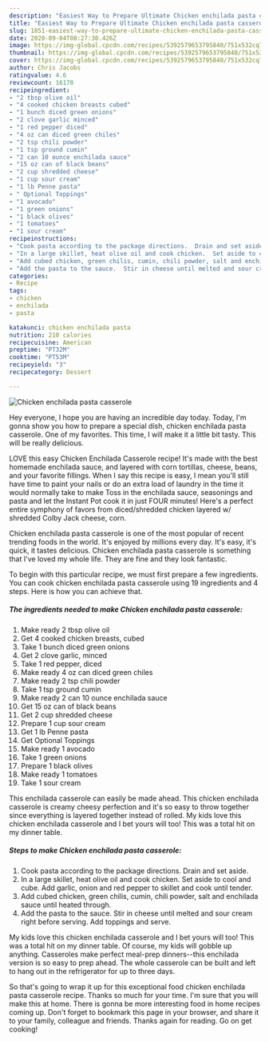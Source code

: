 ```yaml
---
description: "Easiest Way to Prepare Ultimate Chicken enchilada pasta casserole"
title: "Easiest Way to Prepare Ultimate Chicken enchilada pasta casserole"
slug: 1851-easiest-way-to-prepare-ultimate-chicken-enchilada-pasta-casserole
date: 2020-09-04T08:27:30.426Z
image: https://img-global.cpcdn.com/recipes/5392579653795840/751x532cq70/chicken-enchilada-pasta-casserole-recipe-main-photo.jpg
thumbnail: https://img-global.cpcdn.com/recipes/5392579653795840/751x532cq70/chicken-enchilada-pasta-casserole-recipe-main-photo.jpg
cover: https://img-global.cpcdn.com/recipes/5392579653795840/751x532cq70/chicken-enchilada-pasta-casserole-recipe-main-photo.jpg
author: Chris Jacobs
ratingvalue: 4.6
reviewcount: 16178
recipeingredient:
- "2 tbsp olive oil"
- "4 cooked chicken breasts cubed"
- "1 bunch diced green onions"
- "2 clove garlic minced"
- "1 red pepper diced"
- "4 oz can diced green chiles"
- "2 tsp chili powder"
- "1 tsp ground cumin"
- "2 can 10 ounce enchilada sauce"
- "15 oz can of black beans"
- "2 cup shredded cheese"
- "1 cup sour cream"
- "1 lb Penne pasta"
- " Optional Toppings"
- "1 avocado"
- "1 green onions"
- "1 black olives"
- "1 tomatoes"
- "1 sour cream"
recipeinstructions:
- "Cook pasta according to the package directions.  Drain and set aside."
- "In a large skillet, heat olive oil and cook chicken.  Set aside to cool and cube.  Add garlic, onion and red pepper to skillet and cook until tender."
- "Add cubed chicken, green chilis, cumin, chili powder, salt and enchilada sauce until heated through."
- "Add the pasta to the sauce.  Stir in cheese until melted and sour cream right before serving.  Add toppings and serve."
categories:
- Recipe
tags:
- chicken
- enchilada
- pasta

katakunci: chicken enchilada pasta 
nutrition: 210 calories
recipecuisine: American
preptime: "PT32M"
cooktime: "PT53M"
recipeyield: "3"
recipecategory: Dessert

---
```



![Chicken enchilada pasta casserole](https://img-global.cpcdn.com/recipes/5392579653795840/751x532cq70/chicken-enchilada-pasta-casserole-recipe-main-photo.jpg)

Hey everyone, I hope you are having an incredible day today. Today, I'm gonna show you how to prepare a special dish, chicken enchilada pasta casserole. One of my favorites. This time, I will make it a little bit tasty. This will be really delicious.

LOVE this easy Chicken Enchilada Casserole recipe! It&#39;s made with the best homemade enchilada sauce, and layered with corn tortillas, cheese, beans, and your favorite fillings. When I say this recipe is easy, I mean you&#39;ll still have time to paint your nails or do an extra load of laundry in the time it would normally take to make Toss in the enchilada sauce, seasonings and pasta and let the Instant Pot cook it in just FOUR minutes! Here&#39;s a perfect entire symphony of favors from diced/shredded chicken layered w/ shredded Colby Jack cheese, corn.

Chicken enchilada pasta casserole is one of the most popular of recent trending foods in the world. It's enjoyed by millions every day. It's easy, it's quick, it tastes delicious. Chicken enchilada pasta casserole is something that I've loved my whole life. They are fine and they look fantastic.


To begin with this particular recipe, we must first prepare a few ingredients. You can cook chicken enchilada pasta casserole using 19 ingredients and 4 steps. Here is how you can achieve that.

<!--inarticleads1-->

##### The ingredients needed to make Chicken enchilada pasta casserole:

1. Make ready 2 tbsp olive oil
1. Get 4 cooked chicken breasts, cubed
1. Take 1 bunch diced green onions
1. Get 2 clove garlic, minced
1. Take 1 red pepper, diced
1. Make ready 4 oz can diced green chiles
1. Make ready 2 tsp chili powder
1. Take 1 tsp ground cumin
1. Make ready 2 can 10 ounce enchilada sauce
1. Get 15 oz can of black beans
1. Get 2 cup shredded cheese
1. Prepare 1 cup sour cream
1. Get 1 lb Penne pasta
1. Get  Optional Toppings
1. Make ready 1 avocado
1. Take 1 green onions
1. Prepare 1 black olives
1. Make ready 1 tomatoes
1. Take 1 sour cream


This enchilada casserole can easily be made ahead. This chicken enchilada casserole is creamy cheesy perfection and it&#39;s so easy to throw together since everything is layered together instead of rolled. My kids love this chicken enchilada casserole and I bet yours will too! This was a total hit on my dinner table. 

<!--inarticleads2-->

##### Steps to make Chicken enchilada pasta casserole:

1. Cook pasta according to the package directions.  Drain and set aside.
1. In a large skillet, heat olive oil and cook chicken.  Set aside to cool and cube.  Add garlic, onion and red pepper to skillet and cook until tender.
1. Add cubed chicken, green chilis, cumin, chili powder, salt and enchilada sauce until heated through.
1. Add the pasta to the sauce.  Stir in cheese until melted and sour cream right before serving.  Add toppings and serve.


My kids love this chicken enchilada casserole and I bet yours will too! This was a total hit on my dinner table. Of course, my kids will gobble up anything. Casseroles make perfect meal-prep dinners--this enchilada version is so easy to prep ahead. The whole casserole can be built and left to hang out in the refrigerator for up to three days. 

So that's going to wrap it up for this exceptional food chicken enchilada pasta casserole recipe. Thanks so much for your time. I'm sure that you will make this at home. There is gonna be more interesting food in home recipes coming up. Don't forget to bookmark this page in your browser, and share it to your family, colleague and friends. Thanks again for reading. Go on get cooking!
